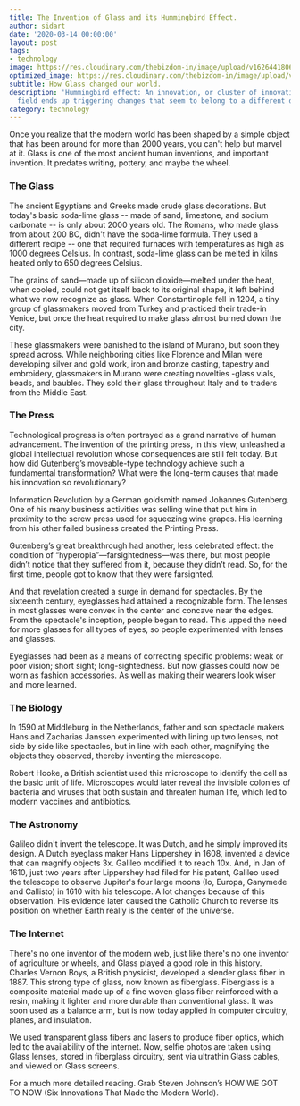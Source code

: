 ```yaml
---
title: The Invention of Glass and its Hummingbird Effect.
author: sidart
date: '2020-03-14 00:00:00'
layout: post
tags:
- technology
image: https://res.cloudinary.com/thebizdom-in/image/upload/v1626441806/Artboard_1_smmdb0.png
optimized_image: https://res.cloudinary.com/thebizdom-in/image/upload/v1626441806/Artboard_1_smmdb0.png
subtitle: How Glass changed our world.
description: 'Hummingbird effect: An innovation, or cluster of innovations, in one
  field ends up triggering changes that seem to belong to a different domain altogether.'
category: technology
---
```


Once you realize that the modern world has been shaped by a simple object that has been around for more than 2000 years, you can't help but marvel at it.  Glass is one of the most ancient human inventions, and important invention. It predates writing, pottery, and maybe the wheel. 
### The Glass
The ancient Egyptians and Greeks made crude glass decorations. But today's basic soda-lime glass -- made of sand, limestone, and sodium carbonate -- is only about 2000 years old. The Romans, who made glass from about 200 BC, didn't have the soda-lime formula. They used a different recipe -- one that required furnaces with temperatures as high as 1000 degrees Celsius. In contrast, soda-lime glass can be melted in kilns heated only to 650 degrees Celsius.

The grains of sand—made up of silicon dioxide—melted under the heat, when cooled, could not get itself back to its original shape,  it left behind what we now recognize as glass. When Constantinople fell in 1204, a tiny group of glassmakers moved from Turkey and practiced their trade-in Venice, but once the heat required to make glass almost burned down the city. 

These glassmakers were banished to the island of Murano, but soon they spread across. While neighboring cities like Florence and Milan were developing silver and gold work, iron and bronze casting, tapestry and embroidery, glassmakers in Murano were creating novelties -glass vials, beads, and baubles. They sold their glass throughout Italy and to traders from the Middle East.

### The Press
Technological progress is often portrayed as a grand narrative of human advancement. The invention of the printing press, in this view, unleashed a global intellectual revolution whose consequences are still felt today. But how did Gutenberg’s moveable-type technology achieve such a fundamental transformation? What were the long-term causes that made his innovation so revolutionary?

Information Revolution by a German goldsmith named Johannes Gutenberg. One of his many business activities was selling wine that put him in proximity to the screw press used for squeezing wine grapes. His learning from his other failed business created the Printing Press.

Gutenberg’s great breakthrough had another, less celebrated effect: the condition of “hyperopia”—farsightedness—was there, but most people didn’t notice that they suffered from it, because they didn’t read. So, for the first time, people got to know that they were farsighted.

And that revelation created a surge in demand for spectacles. By the sixteenth century, eyeglasses had attained a recognizable form. The lenses in most glasses were convex in the center and concave near the edges.  From the spectacle's inception, people began to read. This upped the need for more glasses for all types of eyes, so people experimented with lenses and glasses.

Eyeglasses had been as a means of correcting specific problems: weak or poor vision; short sight; long-sightedness. But now glasses could now be worn as fashion accessories. As well as making their wearers look wiser and more learned.
### The Biology
In 1590 at Middleburg in the Netherlands, father and son spectacle makers Hans and Zacharias Janssen experimented with lining up two lenses, not side by side like spectacles, but in line with each other, magnifying the objects they observed, thereby inventing the microscope.

Robert Hooke, a British scientist used this microscope to identify the cell as the basic unit of life. 
Microscopes would later reveal the invisible colonies of bacteria and viruses that both sustain and threaten human life, which led to modern vaccines and antibiotics.

### The Astronomy
Galileo didn't invent the telescope. It was Dutch, and he simply improved its design.  A Dutch eyeglass maker Hans Lippershey in 1608, invented a device that can magnify objects 3x. Galileo modified it to reach 10x. And, in Jan of 1610, just two years after Lippershey had filed for his patent, Galileo used the telescope to observe  Jupiter's four large moons (Io, Europa, Ganymede and Callisto) in 1610 with his telescope.  A lot changes because of this observation. His evidence later caused the Catholic Church to reverse its position on whether Earth really is the center of the universe. 
 
### The Internet
There's no one inventor of the modern web, just like there's no one inventor of agriculture or wheels, and Glass played a good role in this history. 
Charles Vernon Boys, a British physicist, developed a slender glass fiber in 1887. This strong type of glass, now known as fiberglass. Fiberglass is a composite material made up of a fine woven glass fiber reinforced with a resin, making it lighter and more durable than conventional glass. It was soon used as a balance arm, but is now today applied in computer circuitry, planes, and insulation.

We used transparent glass fibers and lasers to produce fiber optics, which led to the availability of the internet. Now, selfie photos are taken using Glass lenses, stored in fiberglass circuitry, sent via ultrathin Glass cables, and viewed on Glass screens. 

For a much more detailed reading. Grab Steven Johnson’s HOW WE GOT TO NOW (Six Innovations That Made the Modern World).
